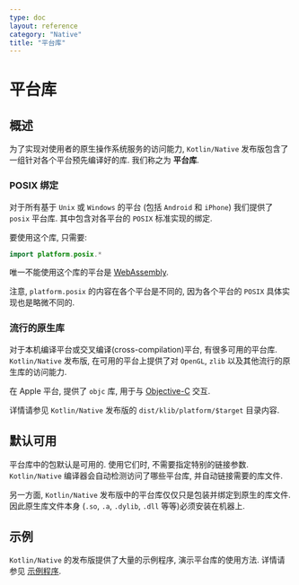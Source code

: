```yaml
---
type: doc
layout: reference
category: "Native"
title: "平台库"
---
```



# 平台库

## 概述

为了实现对使用者的原生操作系统服务的访问能力, `Kotlin/Native` 发布版包含了一组针对各个平台预先编译好的库.
我们称之为 **平台库**.

### POSIX 绑定

对于所有基于 `Unix` 或 `Windows` 的平台 (包括 `Android` 和 `iPhone`) 我们提供了 `posix` 平台库.
其中包含对各平台的 `POSIX` 标准实现的绑定.

要使用这个库, 只需要:

<div class="sample" markdown="1" theme="idea" data-highlight-only>

```kotlin
import platform.posix.*
```

</div>

唯一不能使用这个库的平台是 [WebAssembly](https://en.wikipedia.org/wiki/WebAssembly).

注意, `platform.posix` 的内容在各个平台是不同的, 因为各个平台的 `POSIX` 具体实现也是略微不同的.


### 流行的原生库

对于本机编译平台或交叉编译(cross-compilation)平台, 有很多可用的平台库.
`Kotlin/Native` 发布版, 在可用的平台上提供了对 `OpenGL`, `zlib` 以及其他流行的原生库的访问能力.

在 Apple 平台, 提供了 `objc` 库, 用于与 [Objective-C](https://en.wikipedia.org/wiki/Objective-C) 交互.

详情请参见 `Kotlin/Native` 发布版的 `dist/klib/platform/$target` 目录内容.

## 默认可用

平台库中的包默认是可用的. 使用它们时, 不需要指定特别的链接参数.
`Kotlin/Native` 编译器会自动检测访问了哪些平台库, 并自动链接需要的库文件.

另一方面, `Kotlin/Native` 发布版中的平台库仅仅只是包装并绑定到原生的库文件.
因此原生库文件本身 (`.so`, `.a`, `.dylib`, `.dll` 等等)必须安装在机器上.

## 示例

`Kotlin/Native` 的发布版提供了大量的示例程序, 演示平台库的使用方法.
详情请参见 [示例程序](https://github.com/JetBrains/kotlin-native/tree/master/samples).
